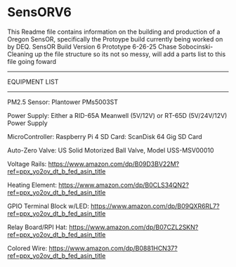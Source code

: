 # SensORV6
This Readme file contains information on the building and production of a Oregon SensOR, specifically the Protoype build currently being worked on by DEQ.
SensOR Build Version 6 Prototype
6-26-25 Chase Sobocinski- Cleaning up the file structure so its not so messy, will add a parts list to this file going foward

________________________________________________________________________________________________________________________________________________________________________________________________________________________________
EQUIPMENT LIST
________________________________________________________________________________________________________________________________________________________________________________________________________________________________

PM2.5 Sensor: Plantower PMs5003ST

Power Supply: Either a RID-65A Meanwell (5V/12V) or RT-65D (5V/24V/12V) Power Supply

MicroController: Raspberry Pi 4
SD Card: ScanDisk 64 Gig SD Card

Auto-Zero Valve: US Solid Motorized Ball Valve, Model USS-MSV00010

Voltage Rails: https://www.amazon.com/dp/B09D3BV22M?ref=ppx_yo2ov_dt_b_fed_asin_title

Heating Element: https://www.amazon.com/dp/B0CLS34QN2?ref=ppx_yo2ov_dt_b_fed_asin_title

GPIO Terminal Block w/LED: https://www.amazon.com/dp/B09QXR6RL7?ref=ppx_yo2ov_dt_b_fed_asin_title

Relay Board/RPI Hat: https://www.amazon.com/dp/B07CZL2SKN?ref=ppx_yo2ov_dt_b_fed_asin_title

Colored Wire: https://www.amazon.com/dp/B0881HCN37?ref=ppx_yo2ov_dt_b_fed_asin_title
